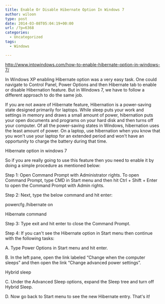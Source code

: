 ```yaml
---
title: Enable Or Disable Hibernate Option In Windows 7
author: wiloon
type: post
date: 2014-03-08T05:04:19+00:00
url: /?p=6368
categories:
  - Uncategorized
tags:
  - Windows

---
```

http://www.intowindows.com/how-to-enable-hibernate-option-in-windows-7/

In Windows XP enabling Hibernate option was a very easy task. One could navigate to Control Panel, Power Options and then Hibernate tab to enable or disable Hibernation feature. But in Windows 7, we have to follow a different approach to do the same job.



If you are not aware of Hibernate feature, Hibernation is a power-saving state designed primarily for laptops. While sleep puts your work and settings in memory and draws a small amount of power, hibernation puts your open documents and programs on your hard disk and then turns off your computer. Of all the power-saving states in Windows, hibernation uses the least amount of power. On a laptop, use hibernation when you know that you won't use your laptop for an extended period and won't have an opportunity to charge the battery during that time.



Hibernate option in windows 7



So if you are really going to use this feature then you need to enable it by doing a simple procedure as mentioned below:



Step 1: Open Command Prompt with Administrator rights. To open Command Prompt, type CMD in Start menu and then hit Ctrl + Shift + Enter to open the Command Prompt with Admin rights.



Step 2: Next, type the below command and hit enter:



powercfg /hibernate on



Hibernate command



Step 3: Type exit and hit enter to close the Command Prompt.



Step 4: If you can't see the Hibernate option in Start menu then continue with the following tasks:



A. Type Power Options in Start menu and hit enter.



B. In the left pane, open the link labeled “Change when the computer sleeps” and then open the link “Change advanced power settings”.



Hybrid sleep



C. Under the Advanced Sleep options, expand the Sleep tree and turn off Hybrid Sleep.



D. Now go back to Start menu to see the new Hibernate entry. That's it!